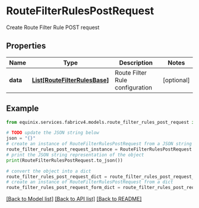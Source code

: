 # RouteFilterRulesPostRequest

Create Route Filter Rule POST request

## Properties

Name | Type | Description | Notes
------------ | ------------- | ------------- | -------------
**data** | [**List[RouteFilterRulesBase]**](RouteFilterRulesBase.md) | Route Filter Rule configuration | [optional] 

## Example

```python
from equinix.services.fabricv4.models.route_filter_rules_post_request import RouteFilterRulesPostRequest

# TODO update the JSON string below
json = "{}"
# create an instance of RouteFilterRulesPostRequest from a JSON string
route_filter_rules_post_request_instance = RouteFilterRulesPostRequest.from_json(json)
# print the JSON string representation of the object
print(RouteFilterRulesPostRequest.to_json())

# convert the object into a dict
route_filter_rules_post_request_dict = route_filter_rules_post_request_instance.to_dict()
# create an instance of RouteFilterRulesPostRequest from a dict
route_filter_rules_post_request_form_dict = route_filter_rules_post_request.from_dict(route_filter_rules_post_request_dict)
```
[[Back to Model list]](../README.md#documentation-for-models) [[Back to API list]](../README.md#documentation-for-api-endpoints) [[Back to README]](../README.md)



